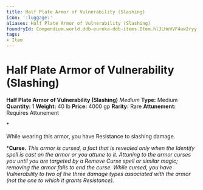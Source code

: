 ```yaml
---
title: Half Plate Armor of Vulnerability (Slashing)
icon: ':luggage:'
aliases: Half Plate Armor of Vulnerability (Slashing)
foundryId: Compendium.world.ddb-eureka-ddb-items.Item.hlJLHeVVF4uw2ryy
tags:
- Item
---
```


# Half Plate Armor of Vulnerability (Slashing)

**Half Plate Armor of Vulnerability (Slashing)**
_Medium_
**Type:** Medium
**Quantity:** 1
**Weight:** 40 lb
**Price:** 4000 gp
**Rarity:** Rare
**Attunement:** Requires Attunement

*<p>While wearing this armor, you have Resistance to slashing damage.

***Curse.** *This armor is cursed, a fact that is revealed only when the Identify spell is cast on the armor or you attune to it. Attuning to the armor curses you until you are targeted by a Remove Curse spell or similar magic; removing the armor fails to end the curse. While cursed, you have Vulnerability to two of the three damage types associated with the armor (not the one to which it grants Resistance).</p>*